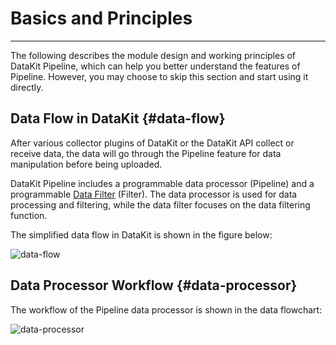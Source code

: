 # Basics and Principles
---

The following describes the module design and working principles of DataKit Pipeline, which can help you better understand the features of Pipeline. However, you may choose to skip this section and start using it directly.

## Data Flow in DataKit {#data-flow}

After various collector plugins of DataKit or the DataKit API collect or receive data, the data will go through the Pipeline feature for data manipulation before being uploaded.

DataKit Pipeline includes a programmable data processor (Pipeline) and a programmable [Data Filter](../../datakit/datakit-filter.md) (Filter). The data processor is used for data processing and filtering, while the data filter focuses on the data filtering function.

The simplified data flow in DataKit is shown in the figure below:

![data-flow](img/pipeline-data-flow.drawio.png)

## Data Processor Workflow {#data-processor}

The workflow of the Pipeline data processor is shown in the data flowchart:


![data-processor](img/pipeline-data-processor.drawio.png)
